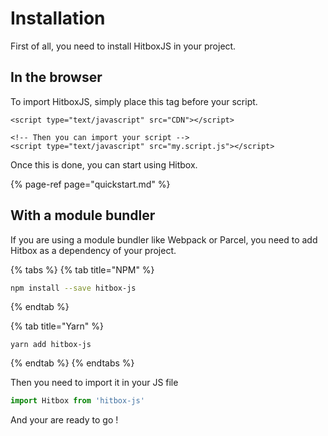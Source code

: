 # Installation

First of all, you need to install HitboxJS in your project.

## In the browser

To import HitboxJS, simply place this tag before your script.

```markup
<script type="text/javascript" src="CDN"></script>

<!-- Then you can import your script -->
<script type="text/javascript" src="my.script.js"></script>
```

Once this is done, you can start using Hitbox.

{% page-ref page="quickstart.md" %}

## With a module bundler

If you are using a module bundler like Webpack or Parcel, you need to add Hitbox as a dependency of your project.

{% tabs %}
{% tab title="NPM" %}
```bash
npm install --save hitbox-js
```
{% endtab %}

{% tab title="Yarn" %}
```text
yarn add hitbox-js
```
{% endtab %}
{% endtabs %}

Then you need to import it in your JS file

```javascript
import Hitbox from 'hitbox-js'
```

And your are ready to go !

